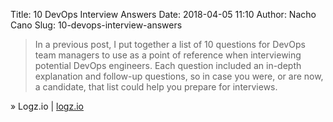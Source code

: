 Title: 10 DevOps Interview Answers
Date: 2018-04-05 11:10
Author: Nacho Cano
Slug: 10-devops-interview-answers

> In a previous post, I put together a list of 10 questions for DevOps team
> managers to use as a point of reference when interviewing potential DevOps
> engineers. Each question included an in-depth explanation and follow-up
> questions, so in case you were, or are now, a candidate, that list could
> help you prepare for interviews.

» Logz.io | [logz.io][]

  [logz.io]: https://logz.io/blog/community/10-devops-interview-answers/
    "10 DevOps Interview Answers"
